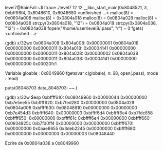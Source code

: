 level7@RainFall:~$ ltrace ./level7 12 12
__libc_start_main(0x8048521, 3, 0xbffff6f4, 0x8048610, 0x8048680 <unfinished ...>
malloc(8)                                = 0x0804a008
malloc(8)                                = 0x0804a018
malloc(8)                                = 0x0804a028
malloc(8)                                = 0x0804a038
strcpy(0x0804a018, "12")                 = 0x0804a018
strcpy(0x0804a038, "12")                 = 0x0804a038
fopen("/home/user/level8/.pass", "r")    = 0
fgets( <unfinished ...>

(gdb) x/32wx 0x0804a008
0x804a008:      0x00000001      0x0804a018      0x00000000      0x00000011
0x804a018:      0x00004141      0x00000000      0x00000000      0x00000011
0x804a028:      0x00000002      0x0804a038      0x00000000      0x00000011
0x804a038:      0x00004141      0x00000000      0x00000000      0x00020fc1

Variable gloable : 0x8049960
fgets(var c(globale), n: 68, open(.pass), mode : read)

puts(08048703  data_8048703: ~~.)

(gdb) x/32w $esp
0xbffff610:     0x08049960      0x00000044      0x00000000      0xb7e5ee55
0xbffff620:     0xb7fed280      0x00000000      0x0804a028      0x0804a008
0xbffff630:     0x08048610      0x00000000      0x00000000      0xb7e454d3
0xbffff640:     0x00000003      0xbffff6d4      0xbffff6e4      0xb7fdc858
0xbffff650:     0x00000000      0xbffff61c      0xbffff6e4      0x00000000
0xbffff660:     0x0804825c      0xb7fd0ff4      0x00000000      0x00000000
0xbffff670:     0x00000000      0x0aae8655      0x3deb2245      0x00000000
0xbffff680:     0x00000000      0x00000000      0x00000003      0x08048440

Ecrire de 0x0804a038 a 0x8049960